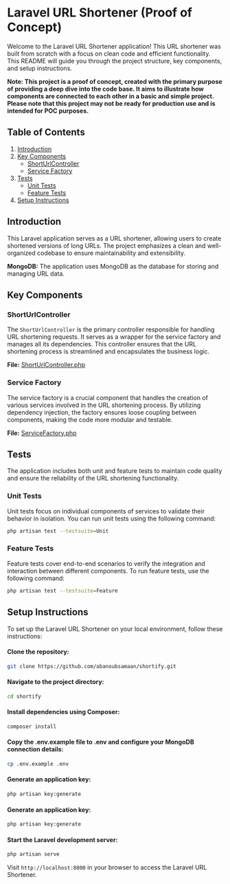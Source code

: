 # Laravel URL Shortener (Proof of Concept)

Welcome to the Laravel URL Shortener application! This URL shortener was built from scratch with a focus on clean code and efficient functionality. This README will guide you through the project structure, key components, and setup instructions.

**Note: This project is a proof of concept, created with the primary purpose of providing a deep dive into the code base. It aims to illustrate how components are connected to each other in a basic and simple project. Please note that this project may not be ready for production use and is intended for POC purposes.**


## Table of Contents
1. [Introduction](#introduction)
2. [Key Components](#key-components)
    - [ShortUrlController](#shorturlcontroller)
    - [Service Factory](#service-factory)
3. [Tests](#tests)
    - [Unit Tests](#unit-tests)
    - [Feature Tests](#feature-tests)
4. [Setup Instructions](#setup-instructions)
## Introduction

This Laravel application serves as a URL shortener, allowing users to create shortened versions of long URLs. The project emphasizes a clean and well-organized codebase to ensure maintainability and extensibility.

**MongoDB:** The application uses MongoDB as the database for storing and managing URL data.


## Key Components

### ShortUrlController

The `ShortUrlController` is the primary controller responsible for handling URL shortening requests. It serves as a wrapper for the service factory and manages all its dependencies. This controller ensures that the URL shortening process is streamlined and encapsulates the business logic.

**File:** [ShortUrlController.php](app/Http/Controllers/ShortUrlController.php)

### Service Factory

The service factory is a crucial component that handles the creation of various services involved in the URL shortening process. By utilizing dependency injection, the factory ensures loose coupling between components, making the code more modular and testable.

**File:** [ServiceFactory.php](app/Services/ServiceFactory.php)

## Tests

The application includes both unit and feature tests to maintain code quality and ensure the reliability of the URL shortening functionality.

### Unit Tests

Unit tests focus on individual components of services to validate their behavior in isolation. You can run unit tests using the following command:

```bash
php artisan test --testsuite=Unit
````

### Feature Tests

Feature tests cover end-to-end scenarios to verify the integration and interaction between different components. To run feature tests, use the following command:

```bash
php artisan test --testsuite=Feature
````

## Setup Instructions

To set up the Laravel URL Shortener on your local environment, follow these instructions:

#### Clone the repository:

```bash
git clone https://github.com/abanoubsamaan/shortify.git
````
#### Navigate to the project directory:

```bash
cd shortify
````

#### Install dependencies using Composer:

```bash
composer install
````

#### Copy the .env.example file to .env and configure your MongoDB connection details:
```bash
cp .env.example .env
````

#### Generate an application key:
```bash
php artisan key:generate
````
#### Generate an application key:
```bash
php artisan key:generate
````
#### Start the Laravel development server:
```bash
php artisan serve
````
Visit `http://localhost:8000` in your browser to access the Laravel URL Shortener.

